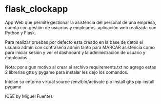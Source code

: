 # flask_clockapp
App Web que permite gestionar la asistencia del personal de una empresa, cuenta con gestión de usuarios y empleados. aplicación web realizada con Python y Flask.

Para realizar pruebas por defecto esta creado en la base de datos el usuario admin con contraseña admin tanto para MARCAR asistencia como para iniciar sesión y ver el dashnoard y la administración de usuario y empleados.

Nota: por algun motivo al crear el archivo requirements.txt no agrego estas 2 librerias gtts y pygame para instalar les dejo los comandos.

Inician su entorno virtual source /env/bin/activate
pip install gtts
pip install pygame

ICSE by Miguel Fuentes
